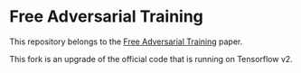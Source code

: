 # Free Adversarial Training 
This repository belongs to the [Free Adversarial Training](https://arxiv.org/abs/1904.12843 "Free Adversarial Training") paper.

This fork is an upgrade of the official code that is running on Tensorflow v2.
